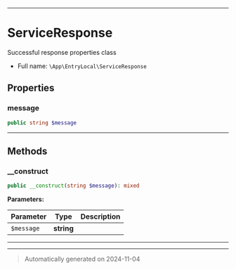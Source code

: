 ***

# ServiceResponse

Successful response properties class



* Full name: `\App\EntryLocal\ServiceResponse`



## Properties


### message



```php
public string $message
```






***

## Methods


### __construct



```php
public __construct(string $message): mixed
```








**Parameters:**

| Parameter | Type | Description |
|-----------|------|-------------|
| `$message` | **string** |  |





***


***
> Automatically generated on 2024-11-04
